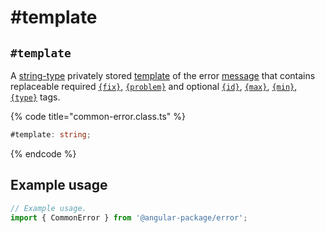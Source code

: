 # #template

## `#template`

A [string-type](https://developer.mozilla.org/en-US/docs/Web/JavaScript/Reference/Global\_Objects/String) privately stored [template](../../../getting-started/basic-concepts.md#template) of the error [message](../../../getting-started/basic-concepts.md#message) that contains replaceable required [`{fix}`](../../constructor.md#fix), [`{problem}`](../../constructor.md#problem) and optional [`{id}`](../../constructor.md#id), [`{max}`](../../constructor.md#max), [`{min}`](../../constructor.md#min), [`{type}`](../../constructor.md#type) tags.

{% code title="common-error.class.ts" %}
```typescript
#template: string;
```
{% endcode %}

## Example usage

```typescript
// Example usage.
import { CommonError } from '@angular-package/error'; 


```
